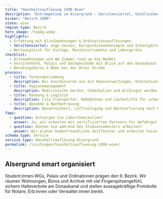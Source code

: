 ```yaml
---
title: "Haushaltsauflösung 1090 Wien"
description: "Entrümpelung im Alsergrund – Servitenviertel, Unikliniken und Gründerzeithäuser entlang der Währinger Straße."
kicker: "Bezirk 1090"
state: wien
region_type: Bezirk
hero_image: /topbg.webp
highlights:
  - Erfahrung mit Klinikwohnungen & Ordinationsauflösungen
  - Servitenviertel: enge Gassen, Kurzparkzonenkonzepte und Schanigärten
  - Wertausgleich für Vintage, Musikinstrumente und Laborgeräte
checklist:
  - Ärztewohnungen und WG-Zimmer rund um die MedUni
  - Servitenhöfe, Palais und Dachgeschoße mit Blick auf den Donaukanal
  - Beratungsbüros & NGOs bei der Alser Straße
process:
  - title: Terminabstimmung
    description: Wir koordinieren uns mit Hausverwaltungen, Ordinationen und Nachbarschaft.
  - title: Hygienemanagement
    description: Medizinische Geräte, Chemikalien und Archivgut werden separat entsorgt.
  - title: Räumung & Logistik
    description: City-Transporter, Hebebühnen und Lastenlifte für schweres Inventar.
  - title: Abnahme & Nachbetreuung
    description: Besenreinheit, Luftreinigung und Nachsortierung nach Rückmeldung.
faqs:
  - question: Entsorgen Sie Laborchemikalien?
    answer: Ja, wir arbeiten mit zertifizierten Partnern für Gefahrgut und stellen Entsorgungsnachweise aus.
  - question: Können Sie während des Studiensemesters arbeiten?
    answer: Wir planen budenfreundliche Zeitfenster und arbeiten leise, damit Lehrbetrieb nicht gestört wird.
schema_type: Service
service_type: Haushaltsauflösung Alsergrund
permalink: /leistungen/haushaltsaufloesung-1090-wien/
---
```

## Alsergrund smart organisiert

Student:innen-WGs, Palais und Ordinationen prägen den 9. Bezirk. Wir räumen Wohnungen, Büros und Archive mit viel Fingerspitzengefühl, sichern Halteverbote am Donaukanal und stellen aussagekräftige Protokolle für Notare, Erb:innen oder Verwalter:innen bereit.

